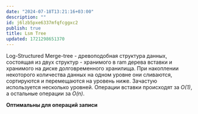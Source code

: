 ```yaml
---
date: "2024-07-18T13:21:16+03:00"
description: ""
id: j6lzb5pxe6337mfqfcggxc2
publish: true
title: Lsm Tree
updated: 1721298651370
---
```


Log-Structured Merge-tree - древоподобная структура данных, состоящая из двух структур - хранимого в ram дерева вставки и хранимого на диске долговременного хранилища. При накоплении некоторого количества данных на одном уровне они сливаются, сортируются и перемещаются на уровень ниже.
Зачастую используется несколько уровней.
Операции вставки происходят за *O(1)*, а остальные операции за *O(n)*.

**Оптимальны для операций записи**